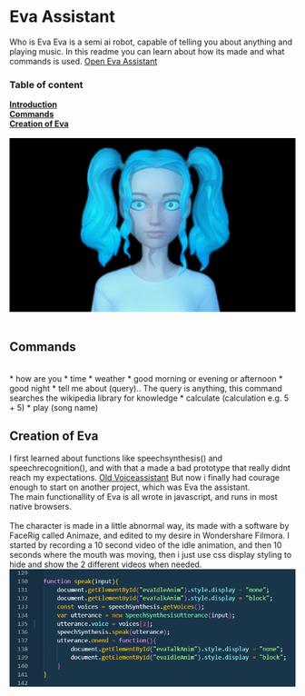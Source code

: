 # Eva Assistant
Who is Eva
Eva is a semi ai robot, capable of telling you about anything and playing music.
In this readme you can learn about how its made and what commands is used.
[Open Eva Assistant](https://codezhifty.github.io/voiceassistant/)
<br>

### Table of content
**[Introduction](#eva-assistant)**
<br>
**[Commands](#Commands)**
<br>
**[Creation of Eva](#creation-of-eva)**
<br>
<br>
![alt text](https://github.com/CodeZhifty/voiceassistant/blob/main/images/evaassistant.png)
<br>
<br>

## Commands
<br>
* how are you
* time
* weather
* good morning or evening or afternoon
* good night
* tell me about (query).. The query is anything, this command searches the wikipedia library for knowledge
* calculate (calculation e.g. 5 + 5)
* play (song name)
<br>

## Creation of Eva
I first learned about functions like speechsynthesis() and speechrecognition(), and with that a made a bad prototype that really didnt reach my expectations.
[Old Voiceassistant](https://codezhifty.github.io/codezhifty/projects/voiceassistant/)
But now i finally had courage enough to start on another project, which was Eva the assistant.
<br>
The main functionallity of Eva is all wrote in javascript, and runs in most native browsers.
<br>
<br>
The character is made in a little abnormal way, its made with a software by FaceRig called Animaze, and edited to my desire in Wondershare Filmora. I started by recording a 10 second video of the idle animation, and then 10 seconds where the mouth was moving, then i just use css display styling to hide and show the 2 different videos when needed.
![alt text](https://github.com/CodeZhifty/voiceassistant/blob/main/images/javascriptspeakfunction.png)